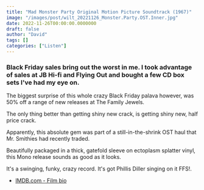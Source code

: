 ```yaml
---
title: "Mad Monster Party Original Motion Picture Soundtrack (1967)"
image: "/images/post/wilt_20221126_Monster.Party.OST.Inner.jpg"
date: 2022-11-26T00:00:00.0000000
draft: false
author: "David"
tags: []
categories: ["Listen"]
---
```

### Black Friday sales bring out the worst in me. I took advantage of sales at JB Hi-fi and Flying Out and bought a few CD box sets I've had my eye on. 

 The biggest surprise of this whole crazy Black Friday palava however, was 50% off a range of new releases at The Family Jewels. 

 The only thing better than getting shiny new crack, is getting shiny new, half price crack. 

 Apparently, this absolute gem was part of a still-in-the-shrink OST haul that Mr. Smithies had recently traded.

 Beautifully packaged in a thick, gatefold sleeve on ectoplasm splatter vinyl, this Mono release sounds as good as it looks. 

 It's a swinging, funky, crazy record. It's got Phillis Diller singing on it FFS!.

-  [IMDB.com - Film bio](https://www.imdb.com/title/tt0061931/?ref_=fn_al_tt_1)
